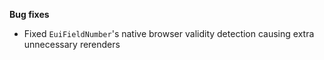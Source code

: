 **Bug fixes**

- Fixed `EuiFieldNumber`'s native browser validity detection causing extra unnecessary rerenders
